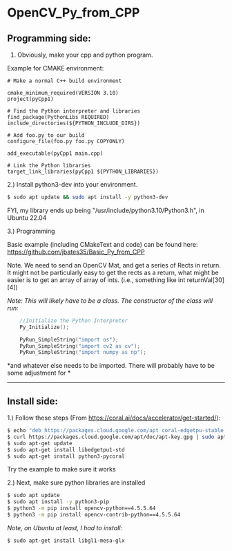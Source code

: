 # OpenCV_Py_from_CPP

## Programming side:

1. Obviously, make your cpp and python program.

Example for CMAKE environment:

```
# Make a normal C++ build environment

cmake_minimum_required(VERSION 3.10)
project(pyCpp1)

# Find the Python interpreter and libraries
find_package(PythonLibs REQUIRED)
include_directories(${PYTHON_INCLUDE_DIRS})

# Add foo.py to our build
configure_file(foo.py foo.py COPYONLY)

add_executable(pyCpp1 main.cpp)

# Link the Python libraries
target_link_libraries(pyCpp1 ${PYTHON_LIBRARIES})

```

2.) Install python3-dev into your environment.

```bash
$ sudo apt update && sudo apt install -y python3-dev
```


FYI, my library ends up being "/usr/include/python3.10/Python3.h", in Ubuntu 22.04

3.) Programming

Basic example (including CMakeText and code) can be found here: https://github.com/jbates35/Basic_Py_from_CPP


Note. We need to send an OpenCV Mat, and get a series of Rects in return. It might not be particularly easy to get the rects as a return, what might be easier is to get an array of array of ints. (i.e., something like int returnVal[30][4])

*Note: This will likely have to be a class. The constructor of the class will run:*
```cpp
    //Initialize the Python Interpreter
    Py_Initialize();

    PyRun_SimpleString("import os");
    PyRun_SimpleString("import cv2 as cv");
    PyRun_SimpleString("import numpy as np");
```
*and whatever else needs to be imported. There will probably have to be some adjustment for *

-----------


## Install side:

1.) Follow these steps (From https://coral.ai/docs/accelerator/get-started/):

```bash
$ echo "deb https://packages.cloud.google.com/apt coral-edgetpu-stable main" | sudo tee /etc/apt/sources.list.d/coral-edgetpu.list
$ curl https://packages.cloud.google.com/apt/doc/apt-key.gpg | sudo apt-key add -
$ sudo apt-get update
$ sudo apt-get install libedgetpu1-std
$ sudo apt-get install python3-pycoral
```

Try the example to make sure it works

2.) Next, make sure python libraries are installed

```bash
$ sudo apt update
$ sudo apt install -y python3-pip
$ python3 -m pip install opencv-python==4.5.5.64
$ python3 -m pip install opencv-contrib-python==4.5.5.64 
```

*Note, on Ubuntu at least, I had to install:*
```bash
$ sudo apt-get install libgl1-mesa-glx
```

